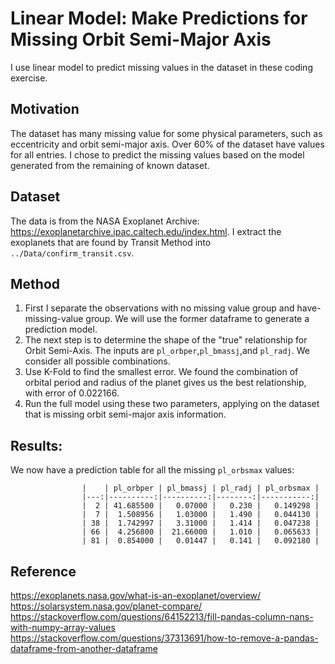 # Linear Model: Make Predictions for Missing Orbit Semi-Major Axis
I use linear model to predict missing values in the dataset in these coding exercise.

## Motivation 
The dataset has many missing value for some physical parameters, such as eccentricity and orbit semi-major axis. Over 60% of the dataset have values for all entries. I chose to predict the missing values based on the model generated from the remaining of known dataset.

## Dataset
The data is from the NASA Exoplanet Archive: https://exoplanetarchive.ipac.caltech.edu/index.html. I extract the exoplanets that are found by Transit Method into `../Data/confirm_transit.csv`. 

## Method
1. First I separate the observations with no missing value group and have-missing-value group. We will use the former dataframe to generate a prediction model.
2. The next step is to determine the shape of the "true" relationship for Orbit Semi-Axis. The inputs are `pl_orbper`,`pl_bmassj`,and `pl_radj`. We consider all possible combinations.
3. Use K-Fold to find the smallest error. We found the combination of orbital period and radius of the planet gives us the best relationship, with error of 0.022166.
4. Run the full model using these two parameters, applying on the dataset that is missing orbit semi-major axis information. 

## Results:
We now have a prediction table for all the missing  `pl_orbsmax` values:

                    |    | pl_orbper | pl_bmassj | pl_radj | pl_orbsmax |
                    |---:|----------:|----------:|--------:|-----------:|
                    |  2 | 41.685500 |   0.07000 |   0.230 |   0.149298 |
                    |  7 |  1.508956 |   1.03000 |   1.490 |   0.044130 |
                    | 38 |  1.742997 |   3.31000 |   1.414 |   0.047238 |
                    | 66 |  4.256800 |  21.66000 |   1.010 |   0.065633 |
                    | 81 |  0.854000 |   0.01447 |   0.141 |   0.092180 |

## Reference
https://exoplanets.nasa.gov/what-is-an-exoplanet/overview/ \
https://solarsystem.nasa.gov/planet-compare/ \
https://stackoverflow.com/questions/64152213/fill-pandas-column-nans-with-numpy-array-values \
https://stackoverflow.com/questions/37313691/how-to-remove-a-pandas-dataframe-from-another-dataframe

